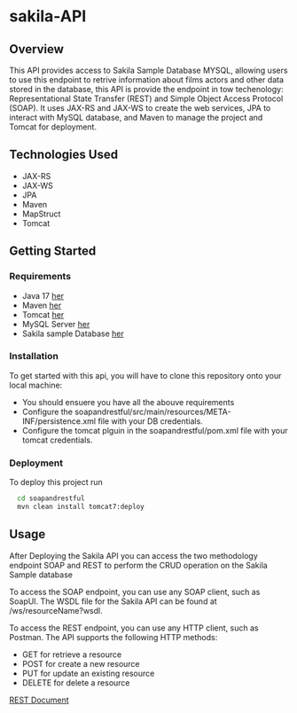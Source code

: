 # sakila-API

## Overview
This API provides access to Sakila Sample Database MYSQL, allowing users to use this endpoint to retrive information about films actors and other data stored in the database, this  API is provide the endpoint in tow techenology: Representational State Transfer (REST) and Simple Object Access Protocol (SOAP). It uses JAX-RS and JAX-WS to create the web services, JPA to interact with MySQL database, and Maven to manage the project and Tomcat for deployment.


## Technologies Used

- JAX-RS
- JAX-WS
- JPA
- Maven
- MapStruct
- Tomcat
## Getting Started


### Requirements

- Java 17 [her](https://www.oracle.com/eg/java/technologies/downloads/#java17)
- Maven  [her](https://maven.apache.org/download.cgi)
- Tomcat  [her](https://tomcat.apache.org/download-10.cgi)
- MySQL Server  [her]( https://dev.mysql.com/downloads/installer/)
- Sakila sample Database  [her](https://dev.mysql.com/doc/sakila/en/sakila-installation.html)


### Installation

To get started with this api, you will have to clone this repository onto your local machine:

- You should ensuere you have all the abouve requirements 
- Configure the soapandrestful/src/main/resources/META-INF/persistence.xml file with your DB credentials.
- Configure the tomcat plguin in the soapandrestful/pom.xml file with your tomcat credentials.


### Deployment

To deploy this project run

```bash
  cd soapandrestful
  mvn clean install tomcat7:deploy
```


## Usage

 After Deploying the Sakila API you can access the two methodology endpoint SOAP and REST to perform the CRUD operation on the Sakila Sample  database
 
 To access the SOAP endpoint, you can use any SOAP client, such as SoapUI. The WSDL file for the Sakila API can be found at /ws/resourceName?wsdl.

To access the REST endpoint, you can use any HTTP client, such as Postman. The API supports the following HTTP methods:
- GET for retrieve a resource
- POST for create a new resource
- PUT for update an existing resource
- DELETE  for delete a resource

[REST Document](https://documenter.getpostman.com/view/26745921/2s93Y6rePp)

